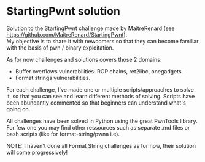 # StartingPwnt solution
Solution to the StartingPwnt challenge made by MaitreRenard (see https://github.com/MaitreRenard/StartingPwnt). \
My objective is to share it with newcomers so that they can become familiar with the basis of pwn / binary exploitation.

As for now challenges and solutions covers those 2 domains:
- Buffer overflows vulnerabilities: ROP chains, ret2libc, onegadgets.
- Format strings vulnerabilities.

For each challenge, I've made one or multiple scripts/approaches to solve it, so that you can see and learn different methods of solving.
Scripts have been abundantly commented so that beginners can understand what's going on.

All challenges have been solved in Python using the great PwnTools library.
For few one you may find other ressources such as separate .md files or bash scripts (like for format-string/pwna i.e).

NOTE: I haven't done all Format String challenges as for now, their solution will come progressively!
